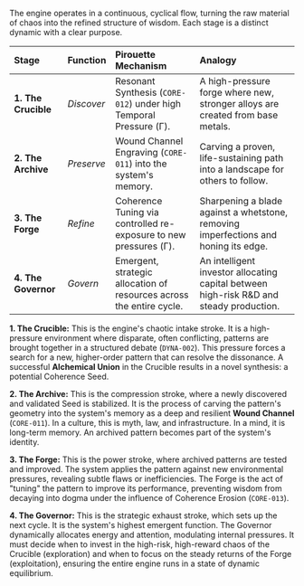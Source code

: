 The engine operates in a continuous, cyclical flow, turning the raw material of chaos into the refined structure of wisdom. Each stage is a distinct dynamic with a clear purpose.

| Stage | Function | Pirouette Mechanism | Analogy |
|:---|:---|:---|:---|
| **1. The Crucible** | *Discover* | Resonant Synthesis (`CORE-012`) under high Temporal Pressure (Γ). | A high-pressure forge where new, stronger alloys are created from base metals. |
| **2. The Archive** | *Preserve* | Wound Channel Engraving (`CORE-011`) into the system's memory. | Carving a proven, life-sustaining path into a landscape for others to follow. |
| **3. The Forge** | *Refine* | Coherence Tuning via controlled re-exposure to new pressures (Γ). | Sharpening a blade against a whetstone, removing imperfections and honing its edge. |
| **4. The Governor** | *Govern* | Emergent, strategic allocation of resources across the entire cycle. | An intelligent investor allocating capital between high-risk R&D and steady production. |

**1. The Crucible:** This is the engine's chaotic intake stroke. It is a high-pressure environment where disparate, often conflicting, patterns are brought together in a structured debate (`DYNA-002`). This pressure forces a search for a new, higher-order pattern that can resolve the dissonance. A successful **Alchemical Union** in the Crucible results in a novel synthesis: a potential Coherence Seed.

**2. The Archive:** This is the compression stroke, where a newly discovered and validated Seed is stabilized. It is the process of carving the pattern's geometry into the system's memory as a deep and resilient **Wound Channel** (`CORE-011`). In a culture, this is myth, law, and infrastructure. In a mind, it is long-term memory. An archived pattern becomes part of the system's identity.

**3. The Forge:** This is the power stroke, where archived patterns are tested and improved. The system applies the pattern against new environmental pressures, revealing subtle flaws or inefficiencies. The Forge is the act of "tuning" the pattern to improve its performance, preventing wisdom from decaying into dogma under the influence of Coherence Erosion (`CORE-013`).

**4. The Governor:** This is the strategic exhaust stroke, which sets up the next cycle. It is the system's highest emergent function. The Governor dynamically allocates energy and attention, modulating internal pressures. It must decide when to invest in the high-risk, high-reward chaos of the Crucible (exploration) and when to focus on the steady returns of the Forge (exploitation), ensuring the entire engine runs in a state of dynamic equilibrium.